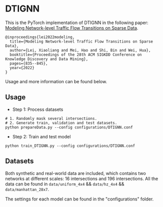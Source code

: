 # DTIGNN
This is the PyTorch implementation of DTIGNN in the following paper: [Modeling Network-level Traffic Flow Transitions on Sparse Data](https://arxiv.org/abs/2208.06646).
```
@inproceedings{lei2022modeling,
  title={Modeling Network-level Traffic Flow Transitions on Sparse Data},
  author={Lei, Xiaoliang and Mei, Hao and Shi, Bin and Wei, Hua},
  booktitle={Proceedings of the 28th ACM SIGKDD Conference on Knowledge Discovery and Data Mining},
  pages={835--845},
  year={2022}
}
```
Usage and more information can be found below.

## Usage

* Step 1: Process datasets
```
# 1. Randomly mask several intersections.
# 2. Generate train, validation and test datasets.
python prepareData.py --config configurations/DTIGNN.conf
```

* Step 2: Train and test model
```
python train_DTIGNN.py --config configurations/DTIGNN.conf
```

## Datasets
Both synthetic and real-world data are included, which contains two networks at different scales: 16 intersections and 196 intersections. All the data can be found in ``data/uniform_4x4`` && ``data/hz_4x4`` && ``data/manhattan_28x7``.

The settings for each model can be found in the "configurations" folder.
